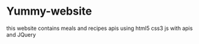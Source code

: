 # Yummy-website
this website contains meals and recipes apis using html5 css3 js  with apis and JQuery 
